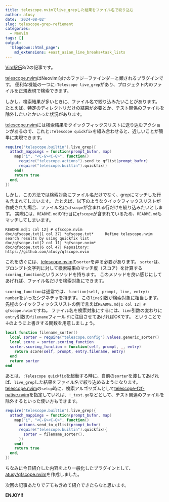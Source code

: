 ```yaml
---
title: telescope.nvimでlive_grepした結果をファイル名で絞り込む
author: atusy
date: '2024-08-02'
slug: telescope-grep-refiement
categories:
  - Neovim
tags: []
output:
  'blogdown::html_page':
    md_extensions: +east_asian_line_breaks+task_lists
---
```



[Vim駅伝](https://vim-jp.org/ekiden/)8/2の記事です。

[telescope.nvim](https://github.com/nvim-telescope/telescope.nvim)はNeovim向けのファジーファインダーと類されるプラグインです。
便利な機能の一つに`:Telescope live_grep`があり、プロジェクト内のファイルを正規表現で検索できます。

しかし、検索結果が多いときに、ファイル名で絞り込みたいことがあります。
たとえば、特定のディレクトリだけの結果が必要とか、テスト関係のファイルを除外したいとかいった状況があります。

[telescope.nvim](https://github.com/nvim-telescope/telescope.nvim)には検索結果をクイックフィックスリストに送り込むアクションがあるので、これと`:Telescope quickfix`を組み合わせると、近しいことが簡単に実現できます。

``` lua
require("telescope.builtin").live_grep({
  attach_mappings = function(prompt_bufnr, map)
    map("i", "<C-G><C-G>", function()
      require("telescope.actions").send_to_qflist(prompt_bufnr)
      require("telescope.builtin").quickfix()
    end)
    return true
  end,
})
```

しかし、この方法では検索対象にファイル名だけでなく、grepにマッチした行も含まれてしまいます。
たとえば、以下のようなクイックフィックスリストが作成された場合、ファイル名に`qfscope`が含まれる行だけを絞り込みたいとします。
実際には、`README.md`の1行目に`qfscope`が含まれているため、`README.md`もマッチしてしまいます。

    README.md|1 col 12| # qfscope.nvim
    doc/qfscope.txt|1 col 37| *qfscope.txt*     Refine telescope.nvim search results by using quickfix list
    doc/qfscope.txt|2 col 11| *qfscope.nvim*
    doc/qfscope.txt|6 col 47| Repository: https://github.com/atusy/qfscope.nvim

これを防ぐには、[telescope.nvim](https://github.com/nvim-telescope/telescope.nvim)の`sorter`を弄る必要があります。
`sorter`は、プロンプト文字列に対して検索結果のマッチ度（スコア）を計算する`scoring_function`というメソッドを持ちます。
このメソッドを良い感じにしてあげれば、ファイル名だけを検索対象にできます。

`scoring_function`は通常では、`function(self, prompt, line, entry): number`をいったシグネチャを持ます。
この`line`引数が検索対象に相当します。
先程のクイックフィックスリストの例で言えば`README.md|1 col 12| # qfscope.nvim`ですね。
ファイル名を検索対象にするには、`lien`引数の変わりに`entry`引数の`filename`フィールドに注目させてあげればOKです。
ということで↓のように上書きする関数を用意しましょう。

``` lua
local function filename_sorter()
  local sorter = require("telescope.config").values.generic_sorter()
  local score = sorter.scoring_function
  sorter.scoring_function = function(self, prompt, _, entry)
    return score(self, prompt, entry.filename, entry)
  end
  return sorter
end
```

あとは、`:Telescope quickfix`を起動する時に、自前の`sorter`を渡してあげれば、`live_grep`した結果をファイル名で絞り込めるようになります。
[telescope.nvim](https://github.com/nvim-telescope/telescope.nvim)の`setup`時に、検索アルゴリズムとして[telescope-fzf-native.nvim](https://github.com/nvim-telescope/telescope-fzf-native.nvim)を指定していれば、`!_test.go`などとして、テスト関連のファイルを除外するといった使い方もできます。

``` lua
require("telescope.builtin").live_grep({
  attach_mappings = function(prompt_bufnr, map)
    map("i", "<C-G><C-G>", function()
      actions.send_to_qflist(prompt_bufnr)
      require("telescope.builtin").quickfix({
        sorter = filename_sorter(),
      })
    end)
    return true
  end,
})
```

ちなみに今日紹介した内容をより一般化したプラグインとして、[atusy/qfscope.nvim](https://github.com/atusy/qfscope.nvim)を作成しました。

次回の記事あたりでデモも含めて紹介できたらなと思います。

**ENJOY!!**
